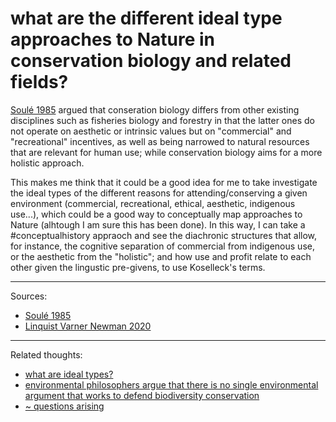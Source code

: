 # what are the different ideal type approaches to Nature in conservation biology and related fields?

[Soulé 1985](Soulé%201985.md) argued that conseration biology differs from other existing disciplines such as fisheries biology and forestry in that the latter ones do not operate on aesthetic or intrinsic values but on "commercial" and "recreational" incentives, as well as being narrowed to natural resources that are relevant for human use; while conservation biology aims for a more holistic approach.

This makes me think that it could be a good idea for me to take investigate the ideal types of the different reasons for attending/conserving a given environment (commercial, recreational, ethical, aesthetic, indigenous use...), which could be a good way to conceptually map approaches to Nature (alhtough I am sure this has been done). In this way, I can take a #conceptualhistory appraoch and see the diachronic structures that allow, for instance, the cognitive separation of commercial from indigenous use, or the aesthetic from the "holistic"; and how use and profit relate to each other given the lingustic pre-givens, to use Koselleck's terms.



--- 

Sources:
- [Soulé 1985](Soulé%201985.md)
- [Linquist Varner Newman 2020](Linquist%20Varner%20Newman%202020.md)


---

Related thoughts:

- [what are ideal types?](what%20are%20ideal%20types?.md)
- [environmental philosophers argue that there is no single environmental argument that works to defend biodiversity conservation](environmental%20philosophers%20argue%20that%20there%20is%20no%20single%20environmental%20argument%20that%20works%20to%20defend%20biodiversity%20conservation.md)
- [~ questions arising](~%20questions%20arising.md)